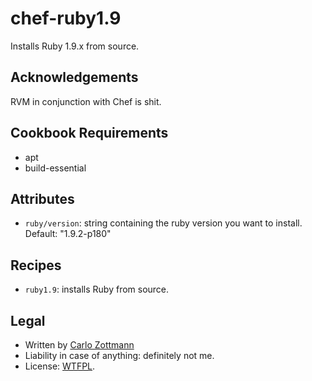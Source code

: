 # chef-ruby1.9

Installs Ruby 1.9.x from source.


## Acknowledgements

RVM in conjunction with Chef is shit.


## Cookbook Requirements

* apt
* build-essential


## Attributes

* `ruby/version`: string containing the ruby version you want to install.
  Default: "1.9.2-p180"


## Recipes

* `ruby1.9`: installs Ruby from source.


## Legal

* Written by [Carlo Zottmann](http://github.com/carlo/)
* Liability in case of anything: definitely not me.
* License: [WTFPL](http://en.wikipedia.org/wiki/WTFPL).
